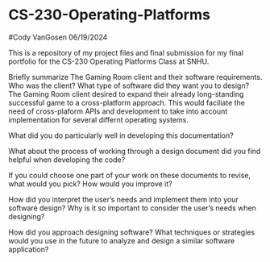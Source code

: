 # CS-230-Operating-Platforms
#Cody VanGosen 06/19/2024

This is a repository of my project files and final submission for my final portfolio for the CS-230 Operating Platforms Class at SNHU.

Briefly summarize The Gaming Room client and their software requirements. Who was the client? What type of software did they want you to design?
The Gaming Room client desired to expand their already long-standing successful game to a cross-platform approach. This would faciliate the need of cross-plaform APIs
and development to take into account implementation for several differnt operating systems. 

What did you do particularly well in developing this documentation?


What about the process of working through a design document did you find helpful when developing the code?


If you could choose one part of your work on these documents to revise, what would you pick? How would you improve it?


How did you interpret the user’s needs and implement them into your software design? Why is it so important to consider the user’s needs when designing?


How did you approach designing software? What techniques or strategies would you use in the future to analyze and design a similar software application?
